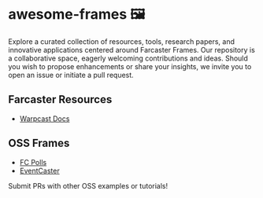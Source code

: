 # awesome-frames 🖼️

Explore a curated collection of resources, tools, research papers, and innovative applications centered around Farcaster Frames. Our repository is a collaborative space, eagerly welcoming contributions and ideas. Should you wish to propose enhancements or share your insights, we invite you to open an issue or initiate a pull request.

## Farcaster Resources

- [Warpcast Docs]([https://github.com/ingonyama-zk/ingopedia](https://warpcast.notion.site/Farcaster-Frames-4bd47fe97dc74a42a48d3a234636d8c5)https://warpcast.notion.site/Farcaster-Frames-4bd47fe97dc74a42a48d3a234636d8c5)


## OSS Frames

- [FC Polls](https://github.com/farcasterxyz/fc-polls)
- [EventCaster](https://github.com/mko4444/eventcaster-frame)

Submit PRs with other OSS examples or tutorials! 

